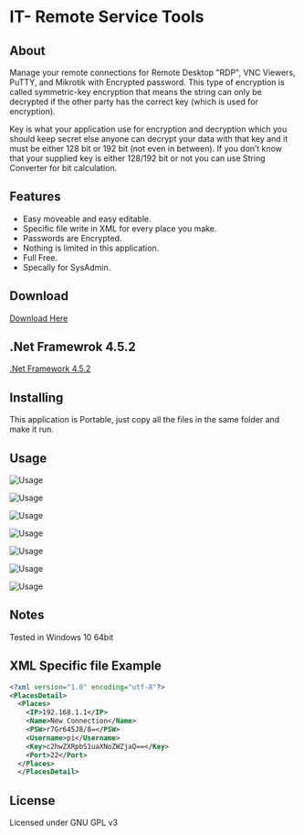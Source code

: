 IT- Remote Service Tools
=====

About
-----
Manage your remote connections for Remote Desktop "RDP", VNC Viewers, PuTTY, and Mikrotik with Encrypted password.
This type of encryption is called symmetric-key encryption that means the string can only be decrypted if the other party has the correct key (which is used for encryption).

Key is what your application use for encryption and decryption which you should keep secret else anyone can decrypt your data with that key and it must be
either 128 bit or 192 bit (not even in between). If you don’t know that your supplied key is either 128/192 bit or not you can use String Converter for bit calculation.

Features
--------
- Easy moveable and easy editable.
- Specific file write in XML for every place you make.
- Passwords are Encrypted.
- Nothing is limited in this application.
- Full Free.
- Specally for SysAdmin.

Download
---------

[Download Here](https://github.com/ShpetimNishefci/IT-Remote-Service-Tools/archive/master.zip " IT - Remote Service Tools")

.Net Framewrok 4.5.2
--------
[.Net Framework 4.5.2](https://download.microsoft.com/download/E/2/1/E21644B5-2DF2-47C2-91BD-63C560427900/NDP452-KB2901907-x86-x64-AllOS-ENU.exe " .Net Framework 4.5.2")


Installing
----------
This application is Portable, just copy all the files in the same folder and make it run.

Usage
---------

![Usage](https://github.com/ShpetimNishefci/IT-Remote-Service-Tools/blob/master/Screenshots/FirstView.png.png)

![Usage](https://github.com/ShpetimNishefci/IT-Remote-Service-Tools/blob/master/Screenshots/LISTVIEW.png)

![Usage](https://github.com/ShpetimNishefci/IT-Remote-Service-Tools/blob/master/Screenshots/AddNew.png)

![Usage](https://github.com/ShpetimNishefci/IT-Remote-Service-Tools/blob/master/Screenshots/Edit.png)

![Usage](https://github.com/ShpetimNishefci/IT-Remote-Service-Tools/blob/master/Screenshots/ApplicationsSettings.png)

![Usage](https://github.com/ShpetimNishefci/IT-Remote-Service-Tools/blob/master/Screenshots/LockedApplication.png)

![Usage](https://github.com/ShpetimNishefci/IT-Remote-Service-Tools/blob/master/Screenshots/QuickConnect.png)

Notes
----------
Tested in Windows 10 64bit

XML Specific file Example
-------
```xml
<?xml version="1.0" encoding="utf-8"?>
<PlacesDetail>
  <Places>
    <IP>192.168.1.1</IP>
    <Name>New Connection</Name>
    <PSW>r7Gr645J8/8=</PSW>
    <Username>pi</Username>
    <Key>c2hwZXRpbS1uaXNoZWZjaQ==</Key>
    <Port>22</Port>
  </Places>
  </PlacesDetail>
```

License
-------

Licensed under GNU GPL v3

